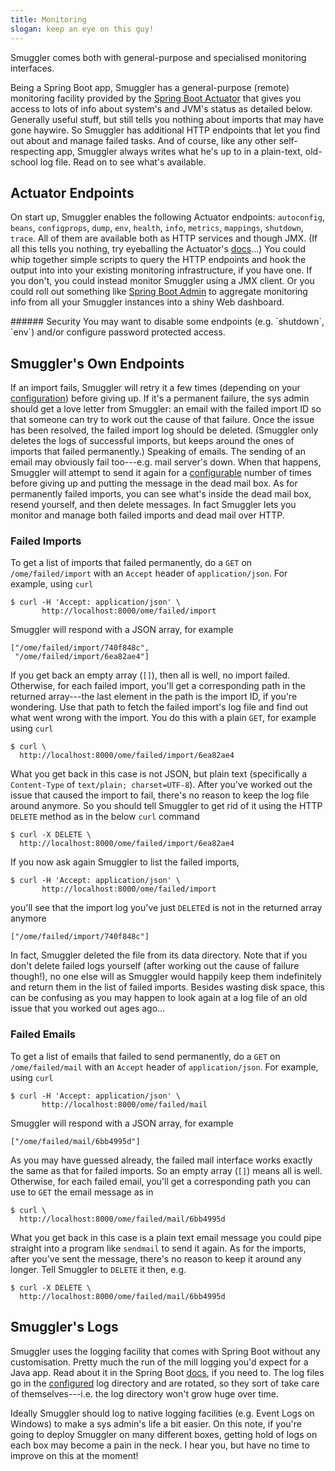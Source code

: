 ```yaml
---
title: Monitoring
slogan: keep an eye on this guy!
---
```


<p class="intro">
Smuggler comes both with general-purpose and specialised monitoring
interfaces.
</p>

Being a Spring Boot app, Smuggler has a general-purpose (remote) monitoring
facility provided by the [Spring Boot Actuator][actuator] that gives you
access to lots of info about system's and JVM's status as detailed below.
Generally useful stuff, but still tells you nothing about imports that may
have gone haywire. So Smuggler has additional HTTP endpoints that let you
find out about and manage failed tasks.
And of course, like any other self-respecting app, Smuggler always writes
what he's up to in a plain-text, old-school log file. Read on to see what's
available.


Actuator Endpoints
------------------
On start up, Smuggler enables the following Actuator endpoints: `autoconfig`,
`beans`, `configprops`, `dump`, `env`, `health`, `info`, `metrics`, `mappings`,
`shutdown`, `trace`. All of them are available both as HTTP services and
though JMX. (If all this tells you nothing, try eyeballing the Actuator's
[docs][actuator]...) You could whip together simple scripts to query the
HTTP endpoints and hook the output into into your existing monitoring
infrastructure, if you have one. If you don't, you could instead monitor
Smuggler using a JMX client. Or you could roll out something like
[Spring Boot Admin][boot-admin] to aggregate monitoring info from all your
Smuggler instances into a shiny Web dashboard.

<div class="pull-quote">
###### Security
You may want to disable some endpoints (e.g. `shutdown`, `env`) and/or
configure password protected access.
</div>


Smuggler's Own Endpoints
------------------------
If an import fails, Smuggler will retry it a few times (depending on your
[configuration][config]) before giving up. If it's a permanent failure,
the sys admin should get a love letter from Smuggler: an email with the
failed import ID so that someone can try to work out the cause of that
failure. Once the issue has been resolved, the failed import log should
be deleted. (Smuggler only deletes the logs of successful imports, but
keeps around the ones of imports that failed permanently.)
Speaking of emails. The sending of an email may obviously fail too---e.g.
mail server's down. When that happens, Smuggler will attempt to send it
again for a [configurable][config] number of times before giving up and
putting the message in the dead mail box. As for permanently failed imports,
you can see what's inside the dead mail box, resend yourself, and then
delete messages. In fact Smuggler lets you monitor and manage both failed
imports and dead mail over HTTP.

### Failed Imports
To get a list of imports that failed permanently, do a `GET` on
`/ome/failed/import` with an `Accept` header of `application/json`.
For example, using `curl`

~~~ {.bash}
$ curl -H 'Accept: application/json' \
       http://localhost:8000/ome/failed/import
~~~

Smuggler will respond with a JSON array, for example

~~~ {.json}
["/ome/failed/import/740f848c",
 "/ome/failed/import/6ea82ae4"]
~~~

If you get back an empty array (`[]`), then all is well, no import failed.
Otherwise, for each failed import, you'll get a corresponding path in the
returned array---the last element in the path is the import ID, if you're
wondering. Use that path to fetch the failed import's log file and find
out what went wrong with the import. You do this with a plain `GET`, for
example using `curl`

~~~ {.bash}
$ curl \
  http://localhost:8000/ome/failed/import/6ea82ae4
~~~

What you get back in this case is not JSON, but plain text (specifically a
`Content-Type` of `text/plain; charset=UTF-8`). After you've worked out the
issue that caused the import to fail, there's no reason to keep the log file
around anymore. So you should tell Smuggler to get rid of it using the HTTP
`DELETE` method as in the below `curl` command

~~~ {.bash}
$ curl -X DELETE \
  http://localhost:8000/ome/failed/import/6ea82ae4
~~~

If you now ask again Smuggler to list the failed imports,

~~~ {.bash}
$ curl -H 'Accept: application/json' \
       http://localhost:8000/ome/failed/import
~~~

you'll see that the import log you've just `DELETE`d is not in the returned
array anymore

~~~ {.json}
["/ome/failed/import/740f848c"]
~~~

In fact, Smuggler deleted the file from its data directory. Note that if
you don't delete failed logs yourself (after working out the cause of failure
though!), no one else will as Smuggler would happily keep them indefinitely
and return them in the list of failed imports. Besides wasting disk space,
this can be confusing as you may happen to look again at a log file of an
old issue that you worked out ages ago...


### Failed Emails
To get a list of emails that failed to send permanently, do a `GET` on
`/ome/failed/mail` with an `Accept` header of `application/json`.
For example, using `curl`

~~~ {.bash}
$ curl -H 'Accept: application/json' \
       http://localhost:8000/ome/failed/mail
~~~

Smuggler will respond with a JSON array, for example

~~~ {.json}
["/ome/failed/mail/6bb4995d"]
~~~

As you may have guessed already, the failed mail interface works exactly
the same as that for failed imports. So an empty array (`[]`) means all
is well. Otherwise, for each failed email, you'll get a corresponding
path you can use to `GET` the email message as in

~~~ {.bash}
$ curl \
  http://localhost:8000/ome/failed/mail/6bb4995d
~~~

What you get back in this case is a plain text email message you could
pipe straight into a program like `sendmail` to send it again. As for
the imports, after you've sent the message, there's no reason to keep it
around any longer. Tell Smuggler to `DELETE` it then, e.g.

~~~ {.bash}
$ curl -X DELETE \
  http://localhost:8000/ome/failed/mail/6bb4995d
~~~


Smuggler's Logs
---------------
Smuggler uses the logging facility that comes with Spring Boot without
any customisation. Pretty much the run of the mill logging you'd expect
for a Java app. Read about it in the Spring Boot [docs][boot-logging],
if you need to. The log files go in the [configured][config] log directory
and are rotated, so they sort of take care of themselves---i.e. the log
directory won't grow huge over time.

<p class="side-note">
Ideally Smuggler should log to native logging facilities (e.g. Event Logs
on Windows) to make a sys admin's life a bit easier.
On this note, if you're going to deploy Smuggler on many different boxes,
getting hold of logs on each box may become a pain in the neck. I hear
you, but have no time to improve on this at the moment!
</p>




[actuator]: http://docs.spring.io/spring-boot/docs/current-SNAPSHOT/reference/html/production-ready.html
    "Spring Boot Actuator Reference"
[boot-admin]: https://github.com/codecentric/spring-boot-admin
    "Spring Boot Admin"
[boot-logging]: http://docs.spring.io/spring-boot/docs/current-SNAPSHOT/reference/html/boot-features-logging.html
    "Spring Boot Logging"
[config]: configuration.html
    "Configuration"
